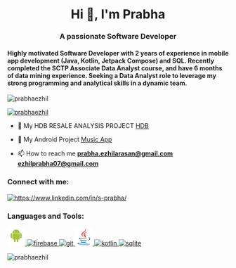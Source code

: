 <h1 align="center">Hi 👋, I'm Prabha</h1>
<h3 align="center">A passionate Software Developer</h3>
<h4 align="left">Highly motivated Software Developer with 2 years of experience in mobile app development (Java, Kotlin, Jetpack
Compose) and SQL. Recently completed the SCTP Associate Data Analyst course, and have 6 months of data
mining experience. Seeking a Data Analyst role to leverage my strong programming and analytical skills in a dynamic
team.
</h4>

<p align="left"> <img src="https://komarev.com/ghpvc/?username=prabhaezhil&label=Profile%20views&color=0e75b6&style=flat" alt="prabhaezhil" /> </p>

<p align="left"> <a href="https://github.com/ryo-ma/github-profile-trophy"><img src="https://github-profile-trophy.vercel.app/?username=prabhaezhil" alt="prabhaezhil" /></a> </p>

- 🔭 My HDB RESALE ANALYSIS PROJECT  [HDB](https://github.com/PRABHAEZHIL/HDB_Resale_Analysis)
- 🔭 My Android Project [Music App](https://github.com/PRABHAEZHIL/ThevaaramSongs.git)

- 📫 How to reach me **prabha.ezhilarasan@gmail.com** **ezhilprabha07@gmail.com**

<h3 align="left">Connect with me:</h3>
<p align="left">
<a href="https://www.linkedin.com/in/s-prabha/" target="blank"><img align="center" src="https://raw.githubusercontent.com/rahuldkjain/github-profile-readme-generator/master/src/images/icons/Social/linked-in-alt.svg" alt="https://www.linkedin.com/in/s-prabha/" height="30" width="40" /></a>
</p>

<h3 align="left">Languages and Tools:</h3>
<p align="left"> <a href="https://developer.android.com" target="_blank" rel="noreferrer"> <img src="https://raw.githubusercontent.com/devicons/devicon/master/icons/android/android-original-wordmark.svg" alt="android" width="40" height="40"/> </a> <a href="https://firebase.google.com/" target="_blank" rel="noreferrer"> <img src="https://www.vectorlogo.zone/logos/firebase/firebase-icon.svg" alt="firebase" width="40" height="40"/> </a> <a href="https://git-scm.com/" target="_blank" rel="noreferrer"> <img src="https://www.vectorlogo.zone/logos/git-scm/git-scm-icon.svg" alt="git" width="40" height="40"/> </a> <a href="https://www.java.com" target="_blank" rel="noreferrer"> <img src="https://raw.githubusercontent.com/devicons/devicon/master/icons/java/java-original.svg" alt="java" width="40" height="40"/> </a> <a href="https://kotlinlang.org" target="_blank" rel="noreferrer"> <img src="https://www.vectorlogo.zone/logos/kotlinlang/kotlinlang-icon.svg" alt="kotlin" width="40" height="40"/> </a> <a href="https://www.sqlite.org/" target="_blank" rel="noreferrer"> <img src="https://www.vectorlogo.zone/logos/sqlite/sqlite-icon.svg" alt="sqlite" width="40" height="40"/> </a> </p>

<p><img align="center" src="https://github-readme-stats.vercel.app/api/top-langs?username=prabhaezhil&show_icons=true&locale=en&layout=compact" alt="prabhaezhil" /></p>
